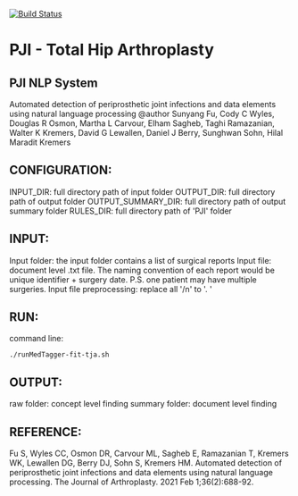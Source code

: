 [![Build Status](http://img.shields.io/travis/badges/badgerbadgerbadger.svg?style=flat-square)](https://travis-ci.org/badges/badgerbadgerbadger) 

# PJI - Total Hip Arthroplasty
  
## PJI NLP System
Automated detection of periprosthetic joint infections and data elements using natural language processing
@author Sunyang Fu, Cody C Wyles, Douglas R Osmon, Martha L Carvour, Elham Sagheb, Taghi Ramazanian, Walter K Kremers, David G Lewallen, Daniel J Berry, Sunghwan Sohn, Hilal Maradit Kremers
 
## CONFIGURATION:
INPUT_DIR: full directory path of input folder
OUTPUT_DIR: full directory path of output folder
OUTPUT_SUMMARY_DIR: full directory path of output summary folder
RULES_DIR: full directory path of 'PJI' folder

## INPUT:
 Input folder: the input folder contains a list of surgical reports 
 Input file: document level .txt file. The naming convention of each report would be unique identifier + surgery date. P.S. one patient may have multiple surgeries. 
 Input file preprocessing: replace all '/n' to '. '

## RUN:
 command line:
 ```
 ./runMedTagger-fit-tja.sh
```
## OUTPUT:
 raw folder: concept level finding
 summary folder: document level finding

## REFERENCE: 
Fu S, Wyles CC, Osmon DR, Carvour ML, Sagheb E, Ramazanian T, Kremers WK, Lewallen DG, Berry DJ, Sohn S, Kremers HM. Automated detection of periprosthetic joint infections and data elements using natural language processing. The Journal of Arthroplasty. 2021 Feb 1;36(2):688-92.
